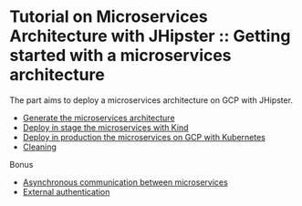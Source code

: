# Tutorial on Microservices Architecture with JHipster :: Getting started with a microservices architecture

The part aims to deploy a microservices architecture on GCP with JHipster.

* [Generate the microservices architecture](microservices.md)
* [Deploy in stage the microservices with Kind](deploy_kind.md)
* [Deploy in production the microservices on GCP with Kubernetes](deploy_k8n.md)
* [Cleaning](clean.md)

Bonus
* [Asynchronous communication between microservices](async.md)
* [External authentication](auth.md)
